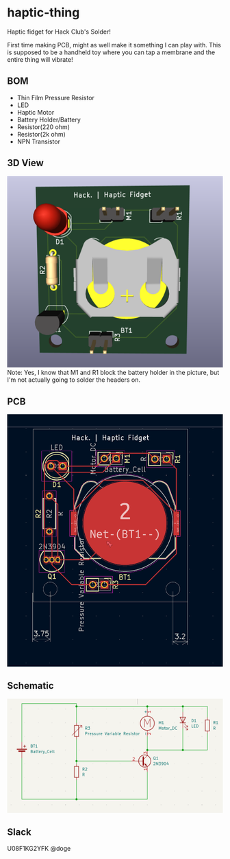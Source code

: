 # haptic-thing
Haptic fidget for Hack Club's Solder! 

First time making PCB, might as well make it something I can play with. This is supposed to be a handheld toy where you can tap a membrane and the entire thing will vibrate!

## BOM
- Thin Film Pressure Resistor
- LED
- Haptic Motor
- Battery Holder/Battery
- Resistor(220 ohm)
- Resistor(2k ohm)
- NPN Transistor

## 3D View
![picture](pcbss.png)
Note: Yes, I know that M1 and R1 block the battery holder in the picture, but I'm not actually going to solder the headers on.

## PCB
![anopic](stuffss.png)

## Schematic
![anoanopic](schess.png)

## Slack
U08F1KG2YFK @doge
